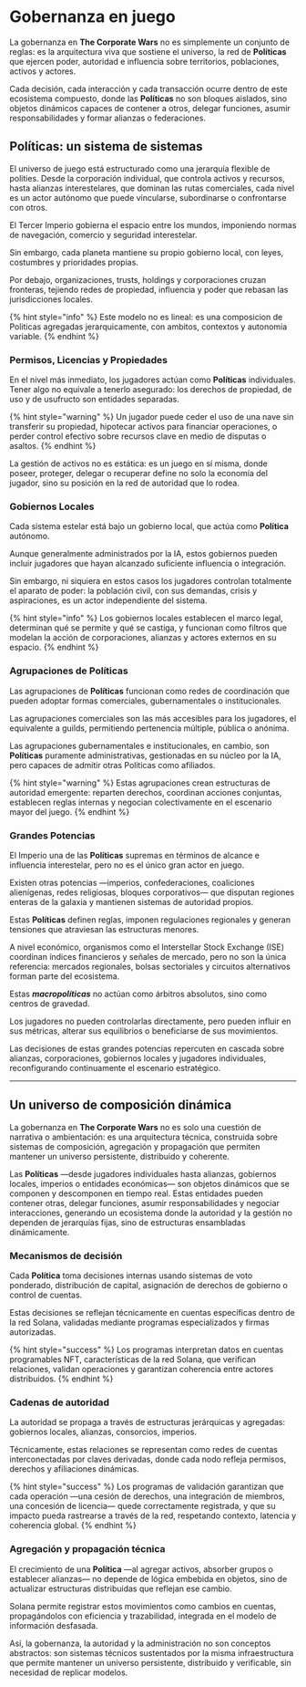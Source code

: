 # Gobernanza en juego

La gobernanza en **The Corporate Wars** no es simplemente un conjunto de reglas: es la arquitectura viva que sostiene el universo, la red de **Políticas** que ejercen poder, autoridad e influencia sobre territorios, poblaciones, activos y actores.

Cada decisión, cada interacción y cada transacción ocurre dentro de este ecosistema compuesto, donde las **Políticas** no son bloques aislados, sino objetos dinámicos capaces de contener a otros, delegar funciones, asumir responsabilidades y formar alianzas o federaciones.

## **Políticas**: un sistema de sistemas

El universo de juego está estructurado como una jerarquía flexible de polities. Desde la corporación individual, que controla activos y recursos, hasta alianzas interestelares, que dominan las rutas comerciales, cada nivel es un actor autónomo que puede vincularse, subordinarse o confrontarse con otros.

El Tercer Imperio gobierna el espacio entre los mundos, imponiendo normas de navegación, comercio y seguridad interestelar.

Sin embargo, cada planeta mantiene su propio gobierno local, con leyes, costumbres y prioridades propias.

Por debajo, organizaciones, trusts, holdings y corporaciones cruzan fronteras, tejiendo redes de propiedad, influencia y poder que rebasan las jurisdicciones locales.

{% hint style="info" %}
Este modelo no es lineal: es una composicion de Politicas agregadas jerarquicamente, con ambitos, contextos y autonomía variable.
{% endhint %}

### Permisos, Licencias y Propiedades

En el nivel más inmediato, los jugadores actúan como **Políticas** individuales. Tener algo no equivale a tenerlo asegurado: los derechos de propiedad, de uso y de usufructo son entidades separadas.

{% hint style="warning" %}
Un jugador puede ceder el uso de una nave sin transferir su propiedad, hipotecar activos para financiar operaciones, o perder control efectivo sobre recursos clave en medio de disputas o asaltos.
{% endhint %}

La gestión de activos no es estática: es un juego en sí misma, donde poseer, proteger, delegar o recuperar define no solo la economía del jugador, sino su posición en la red de autoridad que lo rodea.

### Gobiernos Locales

Cada sistema estelar está bajo un gobierno local, que actúa como **Política** autónomo.

Aunque generalmente administrados por la IA, estos gobiernos pueden incluir jugadores que hayan alcanzado suficiente influencia o integración.

Sin embargo, ni siquiera en estos casos los jugadores controlan totalmente el aparato de poder: la población civil, con sus demandas, crisis y aspiraciones, es un actor independiente del sistema.

{% hint style="info" %}
Los gobiernos locales establecen el marco legal, determinan qué se permite y qué se castiga, y funcionan como filtros que modelan la acción de corporaciones, alianzas y actores externos en su espacio.
{% endhint %}

### Agrupaciones de **Políticas**

Las agrupaciones de **Políticas** funcionan como redes de coordinación que pueden adoptar formas comerciales, gubernamentales o institucionales.

Las agrupaciones comerciales son las más accesibles para los jugadores, el equivalente a guilds, permitiendo pertenencia múltiple, pública o anónima.

Las agrupaciones gubernamentales e institucionales, en cambio, son **Políticas** puramente administrativas, gestionadas en su núcleo por la IA, pero capaces de admitir otras Politicas como afiliados.

{% hint style="warning" %}
Estas agrupaciones crean estructuras de autoridad emergente: reparten derechos, coordinan acciones conjuntas, establecen reglas internas y negocian colectivamente en el escenario mayor del juego.
{% endhint %}

### Grandes Potencias

El Imperio una de las **Políticas** supremas en términos de alcance e influencia interestelar, pero no es el único gran actor en juego.

Existen otras potencias —imperios, confederaciones, coaliciones alienígenas, redes religiosas, bloques corporativos— que disputan regiones enteras de la galaxia y mantienen sistemas de autoridad propios.

Estas **Políticas** definen reglas, imponen regulaciones regionales y generan tensiones que atraviesan las estructuras menores.

A nivel económico, organismos como el Interstellar Stock Exchange (ISE) coordinan índices financieros y señales de mercado, pero no son la única referencia: mercados regionales, bolsas sectoriales y circuitos alternativos forman parte del ecosistema.

Estas _**macropolíticas**_ no actúan como árbitros absolutos, sino como centros de gravedad.

Los jugadores no pueden controlarlas directamente, pero pueden influir en sus métricas, alterar sus equilibrios o beneficiarse de sus movimientos.

Las decisiones de estas grandes potencias repercuten en cascada sobre alianzas, corporaciones, gobiernos locales y jugadores individuales, reconfigurando continuamente el escenario estratégico.

***

## Un universo de composición dinámica

La gobernanza en **The Corporate Wars** no es solo una cuestión de narrativa o ambientación: es una arquitectura técnica, construida sobre sistemas de composición, agregación y propagación que permiten mantener un universo persistente, distribuido y coherente.

Las **Políticas** —desde jugadores individuales hasta alianzas, gobiernos locales, imperios o entidades económicas— son objetos dinámicos que se componen y descomponen en tiempo real. Estas entidades pueden contener otras, delegar funciones, asumir responsabilidades y negociar interacciones, generando un ecosistema donde la autoridad y la gestión no dependen de jerarquías fijas, sino de estructuras ensambladas dinámicamente.

### Mecanismos de decisión

Cada **Política** toma decisiones internas usando sistemas de voto ponderado, distribución de capital, asignación de derechos de gobierno o control de cuentas.

Estas decisiones se reflejan técnicamente en cuentas específicas dentro de la red Solana, validadas mediante programas especializados y firmas autorizadas.

{% hint style="success" %}
Los programas interpretan datos en cuentas programables NFT, características de la red Solana, que verifican relaciones, validan operaciones y garantizan coherencia entre actores distribuidos.
{% endhint %}

### Cadenas de autoridad

La autoridad se propaga a través de estructuras jerárquicas y agregadas: gobiernos locales, alianzas, consorcios, imperios.

Técnicamente, estas relaciones se representan como redes de cuentas interconectadas por claves derivadas, donde cada nodo refleja permisos, derechos y afiliaciones dinámicas.

{% hint style="success" %}
Los programas de validación garantizan que cada operación —una cesión de derechos, una integración de miembros, una concesión de licencia— quede correctamente registrada, y que su impacto pueda rastrearse a través de la red, respetando contexto, latencia y coherencia global.
{% endhint %}

### Agregación y propagación técnica

El crecimiento de una **Política** —al agregar activos, absorber grupos o establecer alianzas— no depende de lógica embebida en objetos, sino de actualizar estructuras distribuidas que reflejan ese cambio.

Solana permite registrar estos movimientos como cambios en cuentas, propagándolos con eficiencia y trazabilidad, integrada en el modelo de información desfasada.

Así, la gobernanza, la autoridad y la administración no son conceptos abstractos: son sistemas técnicos sustentados por la misma infraestructura que permite mantener un universo persistente, distribuido y verificable, sin necesidad de replicar modelos.
